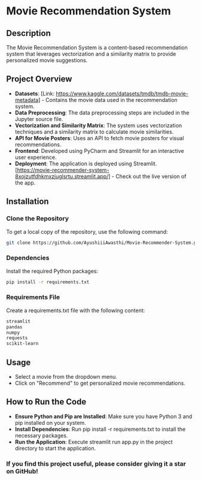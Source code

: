 # Movie Recommendation System

## Description
The Movie Recommendation System is a content-based recommendation system that leverages vectorization and a similarity matrix to provide personalized movie suggestions.

## Project Overview
- **Datasets**: [Link: https://www.kaggle.com/datasets/tmdb/tmdb-movie-metadata] - Contains the movie data used in the recommendation system.
- **Data Preprocessing**: The data preprocessing steps are included in the Jupyter source file.
- **Vectorization and Similarity Matrix**: The system uses vectorization techniques and a similarity matrix to calculate movie similarities.
- **API for Movie Posters**: Uses an API to fetch movie posters for visual recommendations.
- **Frontend**: Developed using PyCharm and Streamlit for an interactive user experience.
- **Deployment**: The application is deployed using Streamlit. [https://movie-recommender-system-8xojzutfdhkmxzjuglsrtu.streamlit.app/] - Check out the live version of the app.

## Installation

### Clone the Repository
To get a local copy of the repository, use the following command:
```bash
git clone https://github.com/AyushiiiAwasthi/Movie-Recommender-System.git
```

### Dependencies
Install the required Python packages:
```bash
pip install -r requirements.txt
```
### Requirements File
Create a requirements.txt file with the following content:
```bash
streamlit
pandas
numpy
requests
scikit-learn
```
## Usage
- Select a movie from the dropdown menu.
- Click on "Recommend" to get personalized movie recommendations.

## How to Run the Code
- **Ensure Python and Pip are Installed**: Make sure you have Python 3 and pip installed on your system.
- **Install Dependencies**: Run pip install -r requirements.txt to install the necessary packages.
- **Run the Application**: Execute streamlit run app.py in the project directory to start the application.

### If you find this project useful, please consider giving it a star on GitHub! 
